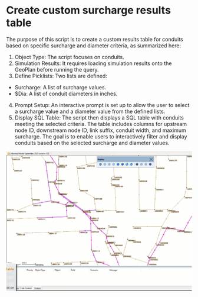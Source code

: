 # Create custom surcharge results table
The purpose of this script is to create a custom results table for conduits based on specific surcharge and diameter criteria, as summarized here:

1. Object Type: The script focuses on conduits.
2. Simulation Results: It requires loading simulation results onto the GeoPlan before running the query.
3. Define Picklists: Two lists are defined:
- Surcharge: A list of surcharge values.
- $Dia: A list of conduit diameters in inches.
4. Prompt Setup: An interactive prompt is set up to allow the user to select a surcharge value and a diameter value from the defined lists.
5. Display SQL Table: The script then displays a SQL table with conduits meeting the selected criteria. The table includes columns for upstream node ID, downstream node ID, link suffix, conduit width, and maximum surcharge.
The goal is to enable users to interactively filter and display conduits based on the selected surcharge and diameter values.

![](gif001.gif)